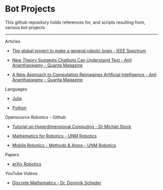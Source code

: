# Bot Projects
This github repository holds references for, and scripts resulting from, various bot projects

- - - -

Articles

* [The global project to make a general robotic brain - IEEE Spectrum](https://spectrum.ieee.org/global-robotic-brain)

* [New Theory Suggests Chatbots Can Understand Text - Anil Ananthaswamy - Quanta Magazine](https://www.quantamagazine.org/new-theory-suggests-chatbots-can-understand-text-20240122/)

* [A New Approach to Computation Reimagines Artificial Intelligence - Anil Ananthaswamy - Quanta Magazine](https://www.quantamagazine.org/a-new-approach-to-computation-reimagines-artificial-intelligence-20230413/)

Languages

* [Julia](https://julialang.org)

* [Python](https://www.python.org)

Opensource Robotics - Github

* [Tutorial on Hyperdimensional Computing - Dr Michiel Stock](https://michielstock.github.io/posts/2022/2022-10-04-HDVtutorial/)

* [Mathematics for Robotics - UNM Robotics](https://github.com/michiganrobotics/rob501)

* [Mobile Robotics - Methods & Algos - UNM Robotics](https://github.com/UMich-CURLY-teaching/UMich-ROB-530-public)

Papers

* [arXiv Robotics](https://arxiv.org/list/cs.RO/recent)

YouTube Videos

* [Discrete Mathematics - Dr. Dominik Scheder](https://youtu.be/UwYJUKVc-Hs?si=xkbkGUcGnyH2cXFo)
